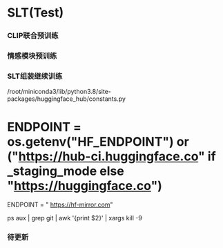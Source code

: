 # SLT(Test)

### CLIP联合预训练
### 情感模块预训练
### SLT组装继续训练

/root/miniconda3/lib/python3.8/site-packages/huggingface_hub/constants.py 
# ENDPOINT = os.getenv("HF_ENDPOINT") or ("https://hub-ci.huggingface.co" if _staging_mode else "https://huggingface.co")
ENDPOINT = " https://hf-mirror.com"


ps aux | grep git | awk '{print $2}' | xargs kill -9
### 待更新
